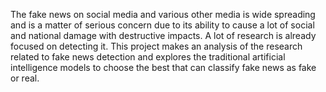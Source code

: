 The fake news on social media and various other media is wide spreading and is a matter of
serious concern due to its ability to cause a lot of social and national damage with destructive
impacts. A lot of research is already focused on detecting it. This project makes an analysis of the
research related to fake news detection and explores the traditional artificial intelligence models
to choose the best that can classify fake news as fake or real.
